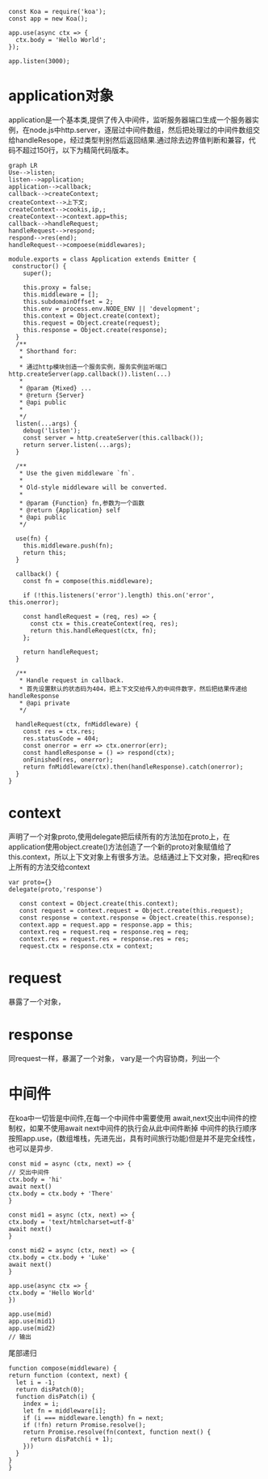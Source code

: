 ```
const Koa = require('koa');
const app = new Koa();

app.use(async ctx => {
  ctx.body = 'Hello World';
});

app.listen(3000);
```
# application对象
application是一个基本类,提供了传入中间件，监听服务器端口生成一个服务器实例，在node.js中http.server，逐层过中间件数组，然后把处理过的中间件数组交给handleResope，经过类型判别然后返回结果.通过除去边界值判断和兼容，代码不超过150行，以下为精简代码版本。


```
graph LR 
Use-->listen;
listen-->application;
application-->callback;
callback-->createContext;
createContext-->上下文;
createContext-->cookis,ip,;
createContext-->context.app=this;
callback-->handleRequest;
handleRequest-->respond;
respond-->res(end); 
handleRequest-->compoese(middlewares);

```

```
module.exports = class Application extends Emitter {
 constructor() {
    super();

    this.proxy = false;
    this.middleware = [];
    this.subdomainOffset = 2;
    this.env = process.env.NODE_ENV || 'development';
    this.context = Object.create(context);
    this.request = Object.create(request);
    this.response = Object.create(response);
  }
  /**
   * Shorthand for:
   *
   * 通过http模块创造一个服务实例，服务实例监听端口http.createServer(app.callback()).listen(...)
   *
   * @param {Mixed} ...
   * @return {Server}
   * @api public
   * 
   */
  listen(...args) {
    debug('listen');
    const server = http.createServer(this.callback());
    return server.listen(...args);
  }

  /**
   * Use the given middleware `fn`.
   *
   * Old-style middleware will be converted.
   *
   * @param {Function} fn,参数为一个函数
   * @return {Application} self
   * @api public
   */

  use(fn) {
    this.middleware.push(fn);
    return this;
  }
  
  callback() {
    const fn = compose(this.middleware);

    if (!this.listeners('error').length) this.on('error', this.onerror);

    const handleRequest = (req, res) => {
      const ctx = this.createContext(req, res);
      return this.handleRequest(ctx, fn);
    };

    return handleRequest;
  }
  
  /**
   * Handle request in callback.
   * 首先设置默认的状态码为404，把上下文交给传入的中间件数字，然后把结果传递给handleResponse
   * @api private
   */

  handleRequest(ctx, fnMiddleware) {
    const res = ctx.res;
    res.statusCode = 404;
    const onerror = err => ctx.onerror(err);
    const handleResponse = () => respond(ctx);
    onFinished(res, onerror);
    return fnMiddleware(ctx).then(handleResponse).catch(onerror);
  }
}
```
# context 

 声明了一个对象proto,使用delegate把后续所有的方法加在proto上，在application使用object.create()方法创造了一个新的proto对象赋值给了this.context，所以上下文对象上有很多方法。总结通过上下文对象，把req和res上所有的方法交给context
 ```
 var proto={}
 delegate(proto,'response')
 ```
 ```
    const context = Object.create(this.context);
    const request = context.request = Object.create(this.request);
    const response = context.response = Object.create(this.response);
    context.app = request.app = response.app = this;
    context.req = request.req = response.req = req;
    context.res = request.res = response.res = res;
    request.ctx = response.ctx = context;
 ```
 # request
 
   暴露了一个对象，
   
 # response
 同request一样，暴漏了一个对象，
 vary是一个内容协商，列出一个
 
 # 中间件
  在koa中一切皆是中间件,在每一个中间件中需要使用 await,next交出中间件的控制权，如果不使用await next中间件的执行会从此中间件断掉
  中间件的执行顺序按照app.use，(数组堆栈，先进先出，具有时间旅行功能)但是并不是完全线性，也可以是异步.
  ```
  const mid = async (ctx, next) => {
  // 交出中间件
  ctx.body = 'hi'
  await next()
  ctx.body = ctx.body + 'There'
}

const mid1 = async (ctx, next) => {
  ctx.body = 'text/htmlcharset=utf-8'
  await next()
}

const mid2 = async (ctx, next) => {
  ctx.body = ctx.body + 'Luke'
  await next()
}

app.use(async ctx => {
  ctx.body = 'Hello World'
})

 app.use(mid)
 app.use(mid1)
 app.use(mid2)
 // 输出

  ```
  尾部递归
  
  ```
  function compose(middleware) {
  return function (context, next) {
    let i = -1;
    return disPatch(0);
    function disPatch(i) {
      index = i;
      let fn = middleware[i];
      if (i === middleware.length) fn = next;
      if (!fn) return Promise.resolve();
      return Promise.resolve(fn(context, function next() {
        return disPatch(i + 1);
      }))
    }
  }
}


  
  ```
  


